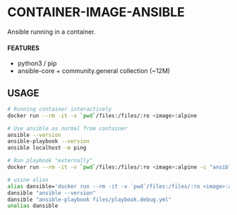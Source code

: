 # CONTAINER-IMAGE-ANSIBLE
Ansible running in a container.

#### FEATURES
- python3 / pip
- ansible-core + community.general collection (~12M)

## USAGE
```bash
# Running container interactively
docker run --rm -it -v `pwd`/files:/files/:ro <image>:alpine

# Use ansible as normal from container
ansible --version
ansible-playbook --version
ansible localhost -m ping

# Run playbook "externally"
docker run --rm -it -v `pwd`/files:/files/:ro <image>:alpine -c "ansible-playbook files/playbook.debug.yml"

# usine alias
alias dansible='docker run --rm -it -v `pwd`/files:/files/:ro <image>:alpine -c'
dansible "ansible --version"
dansible "ansible-playbook files/playbook.debug.yml"
unalias dansible
```